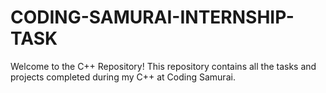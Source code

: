 # CODING-SAMURAI-INTERNSHIP-TASK
Welcome to the  C++ Repository! This repository contains all the tasks and projects completed during my C++ at Coding Samurai.
